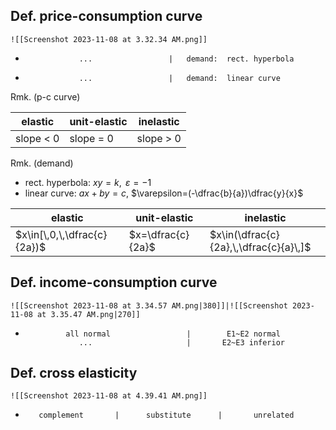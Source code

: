 
Def. price-consumption curve
- 
	![[Screenshot 2023-11-08 at 3.32.34 AM.png]]
-                 ...                 |   demand:  rect. hyperbola
-                 ...                 |   demand:  linear curve

Rmk. (p-c curve)

| elastic | unit-elastic | inelastic |
| ------- | ------------ | --------- |
| slope < 0        | slope = 0             | slope > 0          |

Rmk. (demand)
- rect. hyperbola:  $xy=k$,      $\,\varepsilon=-1$
- linear curve:     $ax+by=c$,  $\varepsilon=(-\dfrac{b}{a})\dfrac{y}{x}$

| elastic             | unit-elastic | inelastic |
| ------------------- | ----------- | --------- |
| $x\in[\,0,\,\dfrac{c}{2a})$ | $x=\dfrac{c}{2a}$            | $x\in(\dfrac{c}{2a},\,\dfrac{c}{a}\,]$         |


Def. income-consumption curve 
- 
	![[Screenshot 2023-11-08 at 3.34.57 AM.png|380]]|![[Screenshot 2023-11-08 at 3.35.47 AM.png|270]]
-              all normal                 |        E1~E2 normal
	              ...                     |       E2~E3 inferior

Def. cross elasticity
- 
	![[Screenshot 2023-11-08 at 4.39.41 AM.png]]
-        complement       |      substitute      |       unrelated